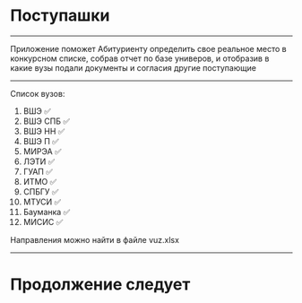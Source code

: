 # Поступашки
____
Приложение поможет Абитуриенту определить свое реальное место в конкурсном списке, собрав отчет по базе универов, и отобразив в какие вузы подали документы и согласия другие поступающие 

____
Список вузов:
1. ВШЭ ✅
2. ВШЭ СПБ ✅
3. ВШЭ НН ✅
4. ВШЭ П ✅
5. МИРЭА ✅
6. ЛЭТИ ✅
7. ГУАП ✅
8. ИТМО ✅
9. СПБГУ ✅
10. МТУСИ ✅
11. Бауманка ✅
12. МИСИС ✅

Направления можно найти в файле vuz.xlsx

____
# Продолжение следует
